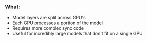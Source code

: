 ### What:
- Model layers are split across GPU's
- Each GPU processes a portion of the model
- Requires more complex sync code
- Useful for incredibly large models that don't fit on a single GPU
